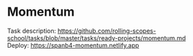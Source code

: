 # Momentum
Task description: https://github.com/rolling-scopes-school/tasks/blob/master/tasks/ready-projects/momentum.md <br>
Deploy: https://spanb4-momentum.netlify.app
